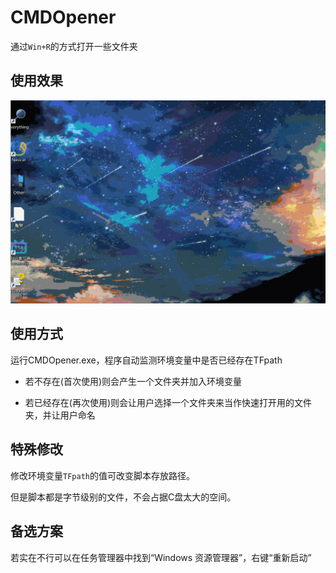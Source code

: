 <!--
 * @Author: LetMeFly
 * @Date: 2022-03-13 14:22:08
 * @LastEditors: LetMeFly
 * @LastEditTime: 2022-03-13 19:16:34
-->
# CMDOpener

通过<code>Win+R</code>的方式打开一些文件夹

## 使用效果

<img src="Demo.gif">

## 使用方式

运行CMDOpener.exe，程序自动监测环境变量中是否已经存在TFpath

+ 若不存在(首次使用)则会产生一个文件夹并加入环境变量

+ 若已经存在(再次使用)则会让用户选择一个文件夹来当作快速打开用的文件夹，并让用户命名

## 特殊修改

修改环境变量<code>TFpath</code>的值可改变脚本存放路径。

但是脚本都是字节级别的文件，不会占据C盘太大的空间。

## 备选方案

若实在不行可以在任务管理器中找到“Windows 资源管理器”，右键“重新启动”
